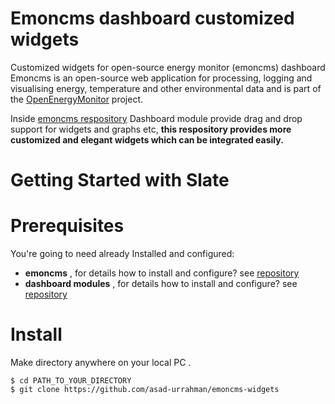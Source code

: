 # Emoncms dashboard customized widgets
Customized widgets for open-source energy monitor (emoncms) dashboard
Emoncms is an open-source web application for processing, logging and visualising energy, temperature and other environmental data and is part of the [OpenEnergyMonitor](www.emoncms.org) project. 

Inside [emoncms respository](www.github.com/emoncms) Dashboard module provide drag and drop support for widgets and graphs etc, **this respository provides more customized and elegant widgets which can be integrated easily.**


# Getting Started with Slate
# Prerequisites
  You're going to need already Installed and configured:
  
  - **emoncms** , for details how to install and configure? see [repository](www.github.com/emoncms)
  - **dashboard modules** , for details how to install and configure? see [repository](www.github.com/emoncms/dashboard)

# Install
Make directory anywhere on your local PC .
```
$ cd PATH_TO_YOUR_DIRECTORY
$ git clone https://github.com/asad-urrahman/emoncms-widgets
```
